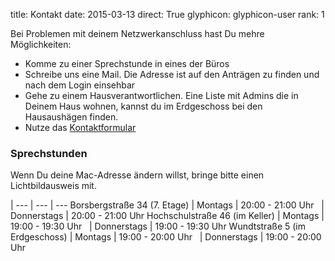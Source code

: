 title: Kontakt
date: 2015-03-13
direct: True
glyphicon: glyphicon-user
rank: 1

Bei Problemen mit deinem Netzwerkanschluss hast Du mehre Möglichkeiten:

* Komme zu einer Sprechstunde in eines der Büros
* Schreibe uns eine Mail. Die Adresse ist auf den Anträgen zu finden und nach dem Login einsehbar
* Gehe zu einem Hausverantwortlichen. Eine Liste mit Admins die in Deinem Haus wohnen, kannst du im Erdgeschoss bei den Hausaushägen finden.
* Nutze das [Kontaktformular](../../contact)

### Sprechstunden

Wenn Du deine Mac-Adresse ändern willst, bringe bitte einen Lichtbildausweis mit.

 |
--- | --- | ---
Borsbergstraße 34 (7. Etage)		| Montags	| 20:00 - 21:00 Uhr
&nbsp;					| Donnerstags	| 20:00 - 21:00 Uhr
Hochschulstraße 46 (im Keller)		| Montags 	| 19:00 - 19:30 Uhr
&nbsp;					| Donnerstags	| 19:00 - 19:30 Uhr
Wundtstraße 5 (im Erdgeschoss)		| Montags	| 19:00 - 20:00 Uhr
&nbsp;					| Donnerstags	| 19:00 - 20:00 Uhr
